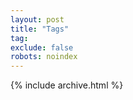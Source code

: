 ```yaml
---
layout: post
title: "Tags"
tag: 
exclude: false
robots: noindex
---
```

{% include archive.html %}

